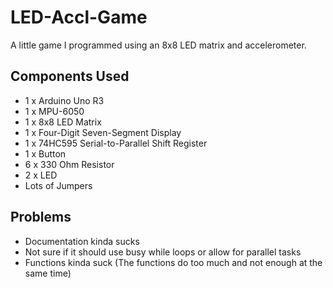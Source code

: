 # LED-Accl-Game
A little game I programmed using an 8x8 LED matrix and accelerometer.
## Components Used
* 1 x Arduino Uno R3
* 1 x MPU-6050
* 1 x 8x8 LED Matrix
* 1 x Four-Digit Seven-Segment Display
* 1 x 74HC595 Serial-to-Parallel Shift Register
* 1 x Button
* 6 x 330 Ohm Resistor
* 2 x LED
* Lots of Jumpers
## Problems
 * Documentation kinda sucks
 * Not sure if it should use busy while loops or allow for parallel tasks
 * Functions kinda suck (The functions do too much and not enough at the same time)
